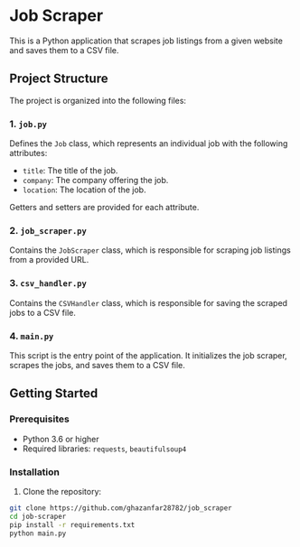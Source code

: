 # Job Scraper

This is a Python application that scrapes job listings from a given website and saves them to a CSV file.

## Project Structure

The project is organized into the following files:

### 1. `job.py`

Defines the `Job` class, which represents an individual job with the following attributes:

- `title`: The title of the job.
- `company`: The company offering the job.
- `location`: The location of the job.

Getters and setters are provided for each attribute.

### 2. `job_scraper.py`

Contains the `JobScraper` class, which is responsible for scraping job listings from a provided URL.

### 3. `csv_handler.py`

Contains the `CSVHandler` class, which is responsible for saving the scraped jobs to a CSV file.

### 4. `main.py`

This script is the entry point of the application. It initializes the job scraper, scrapes the jobs, and saves them to a CSV file.

## Getting Started

### Prerequisites

- Python 3.6 or higher
- Required libraries: `requests`, `beautifulsoup4`

### Installation

1. Clone the repository:

```bash
git clone https://github.com/ghazanfar28782/job_scraper
cd job-scraper
pip install -r requirements.txt
python main.py

```
